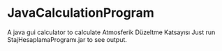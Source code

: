 # JavaCalculationProgram
A java gui calculator to calculate Atmosferik Düzeltme Katsayısı
Just run StajHesaplamaProgramı.jar to see output.
